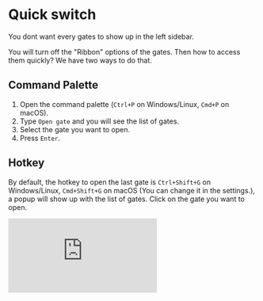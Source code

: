 # Quick switch

You dont want every gates to show up in the left sidebar. 

You will turn off the "Ribbon" options of the gates. Then how to access them quickly? We have two ways to do that.

## Command Palette

1. Open the command palette (`Ctrl+P` on Windows/Linux, `Cmd+P` on macOS).
2. Type `Open gate` and you will see the list of gates.
3. Select the gate you want to open.
4. Press `Enter`.

## Hotkey

By default, the hotkey to open the last gate is `Ctrl+Shift+G` on Windows/Linux, `Cmd+Shift+G` on macOS (You can change it in the settings.), a popup will show up with the list of gates. Click on the gate you want to open.


<div class="aspect-ratio-16-9">
    <iframe src="https://www.youtube.com/embed/vB6zywYEDFk?si=qHHkgs59X41_qGYi" title="YouTube video player" frameborder="0" allow="accelerometer; autoplay; clipboard-write; encrypted-media; gyroscope; picture-in-picture; web-share" referrerpolicy="strict-origin-when-cross-origin" allowfullscreen></iframe>
</div>
